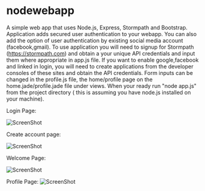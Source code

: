 # nodewebapp
A simple web app that uses Node.js, Express, Stormpath and Bootstrap. Application adds secured user authentication to your webapp. You can also add the option of user authentication by existing social media account (facebook,gmail). To use application you will need to signup for Stormpath (https://stormpath.com) and obtain a your unique API credentials and input them where appropriate in app.js file. If you want to enable google,facebook and linked in login, you will need to create applications from the developer consoles of these sites and obtain the API credentials. Form inputs can be changed in the profile.js file, the home/profile page on the home.jade/profile.jade file under views. When your ready run "node app.js" from the project directory ( this is assuming you have node.js installed on your machine). 

Login Page: 

![ScreenShot](https://cloud.githubusercontent.com/assets/2709362/7553187/3fe33fa6-f6b5-11e4-91c7-ade7258ad99c.png)


Create account page:

![ScreenShot](https://cloud.githubusercontent.com/assets/2709362/7553188/42f2af42-f6b5-11e4-8f43-197627a1df0e.png)

Welcome Page:

![ScreenShot](https://cloud.githubusercontent.com/assets/2709362/7553189/4519a334-f6b5-11e4-8d4c-5b7abd7c3e03.png)

Profile Page: 
![ScreenShot](https://cloud.githubusercontent.com/assets/2709362/7553190/4d5418fe-f6b5-11e4-8d06-36dfd075a11d.png)
